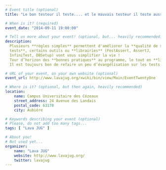 ```yaml
---
# Event title (optional)
title: "Le bon testeur il teste.... et le mauvais testeur il teste aussi !"

# When is it? (required)
event_date: "2014-09-11 19:00:00"

# Tell us more about your event! (optional, but... heavily recommended)
description:
  Plusieurs **règles simples** permettent d'améliorer la **qualité de ses 
  tests**, certains outils ou **librairies** (FestAssert, AssertJ, 
  InfiniTest, DBSetup) vont vous simplifier la vie !
  Tour d’horizon des **bonnes pratiques** au programme, le tout en **livecoding** !
  Il est toujours bon de refaire un peu d’évangélisation sur les tests &#58; **débutants bienvenus** !

# URL of your event, on your own website (optional)
event_url: http://www.lavajug.org/xwiki/bin/view/Main/EventTwentyOne

# Where is it? (optional, but then again, heavily recommended)
location:
    name: Campus Universitaire des Cézeaux
    street_address: 24 Avenue des Landais
    postal_code: 63170
    city: Aubière

# Keywords describing your event (optional)
# Please, do not add too many tags...
tags: [ "Lava JUG" ]

# About you!
# Not used yet...
organizer:
    name: "Lava JUG"
    website: http://www.lavajug.org/
    twitter: lavajug
---
```

